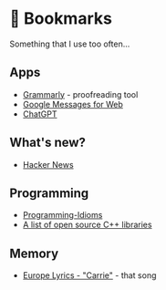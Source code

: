 # 📌 Bookmarks

Something that I use too often...



## Apps

- [Grammarly](https://app.grammarly.com) - proofreading tool
- [Google Messages for Web](https://messages.google.com/web/conversations)
- [ChatGPT](https://chat.openai.com/chat)

## What's new?

- [Hacker News](https://news.ycombinator.com/news)

## Programming

- [Programming-Idioms](https://programming-idioms.org/)
- [A list of open source C++ libraries](https://en.cppreference.com/w/cpp/links/libs)

## Memory

- [Europe Lyrics - "Carrie"](https://www.azlyrics.com/lyrics/europe/carrie.html) - that song